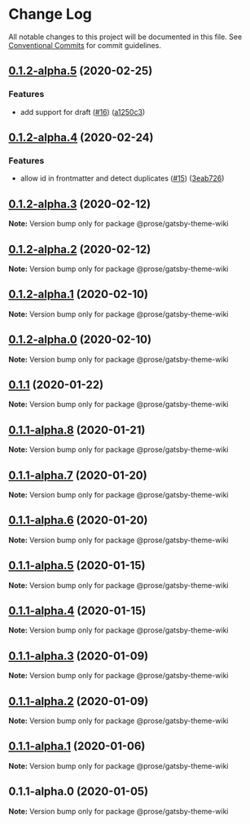 # Change Log

All notable changes to this project will be documented in this file.
See [Conventional Commits](https://conventionalcommits.org) for commit guidelines.

## [0.1.2-alpha.5](https://github.com/prosejs/prose/compare/@prose/gatsby-theme-wiki@0.1.2-alpha.4...@prose/gatsby-theme-wiki@0.1.2-alpha.5) (2020-02-25)


### Features

* add support for draft ([#16](https://github.com/prosejs/prose/issues/16)) ([a1250c3](https://github.com/prosejs/prose/commit/a1250c3b504c8e30993089b9e46055fa6ac3ea25))





## [0.1.2-alpha.4](https://github.com/prosejs/prose/compare/@prose/gatsby-theme-wiki@0.1.2-alpha.3...@prose/gatsby-theme-wiki@0.1.2-alpha.4) (2020-02-24)


### Features

* allow id in frontmatter and detect duplicates ([#15](https://github.com/prosejs/prose/issues/15)) ([3eab726](https://github.com/prosejs/prose/commit/3eab7269826a52beed51a720c1d8e77ecefd9f14))





## [0.1.2-alpha.3](https://github.com/prosejs/prose/compare/@prose/gatsby-theme-wiki@0.1.2-alpha.2...@prose/gatsby-theme-wiki@0.1.2-alpha.3) (2020-02-12)

**Note:** Version bump only for package @prose/gatsby-theme-wiki





## [0.1.2-alpha.2](https://github.com/prosejs/prose/compare/@prose/gatsby-theme-wiki@0.1.2-alpha.1...@prose/gatsby-theme-wiki@0.1.2-alpha.2) (2020-02-12)

**Note:** Version bump only for package @prose/gatsby-theme-wiki





## [0.1.2-alpha.1](https://github.com/prosejs/prose/compare/@prose/gatsby-theme-wiki@0.1.2-alpha.0...@prose/gatsby-theme-wiki@0.1.2-alpha.1) (2020-02-10)

**Note:** Version bump only for package @prose/gatsby-theme-wiki





## [0.1.2-alpha.0](https://github.com/prosejs/prose/compare/@prose/gatsby-theme-wiki@0.1.1...@prose/gatsby-theme-wiki@0.1.2-alpha.0) (2020-02-10)

**Note:** Version bump only for package @prose/gatsby-theme-wiki





## [0.1.1](https://github.com/prosejs/prose/compare/@prose/gatsby-theme-wiki@0.1.1-alpha.8...@prose/gatsby-theme-wiki@0.1.1) (2020-01-22)

**Note:** Version bump only for package @prose/gatsby-theme-wiki





## [0.1.1-alpha.8](https://github.com/prosejs/prose/compare/@prose/gatsby-theme-wiki@0.1.1-alpha.7...@prose/gatsby-theme-wiki@0.1.1-alpha.8) (2020-01-21)

**Note:** Version bump only for package @prose/gatsby-theme-wiki





## [0.1.1-alpha.7](https://github.com/prosejs/prose/compare/@prose/gatsby-theme-wiki@0.1.1-alpha.6...@prose/gatsby-theme-wiki@0.1.1-alpha.7) (2020-01-20)

**Note:** Version bump only for package @prose/gatsby-theme-wiki





## [0.1.1-alpha.6](https://github.com/prosejs/prose/compare/@prose/gatsby-theme-wiki@0.1.1-alpha.5...@prose/gatsby-theme-wiki@0.1.1-alpha.6) (2020-01-20)

**Note:** Version bump only for package @prose/gatsby-theme-wiki





## [0.1.1-alpha.5](https://github.com/prosejs/prose/compare/@prose/gatsby-theme-wiki@0.1.1-alpha.4...@prose/gatsby-theme-wiki@0.1.1-alpha.5) (2020-01-15)

**Note:** Version bump only for package @prose/gatsby-theme-wiki





## [0.1.1-alpha.4](https://github.com/prosejs/prose/compare/@prose/gatsby-theme-wiki@0.1.1-alpha.3...@prose/gatsby-theme-wiki@0.1.1-alpha.4) (2020-01-15)

**Note:** Version bump only for package @prose/gatsby-theme-wiki





## [0.1.1-alpha.3](https://github.com/prosejs/prose/compare/@prose/gatsby-theme-wiki@0.1.1-alpha.2...@prose/gatsby-theme-wiki@0.1.1-alpha.3) (2020-01-09)

**Note:** Version bump only for package @prose/gatsby-theme-wiki





## [0.1.1-alpha.2](https://github.com/prosejs/prose/compare/@prose/gatsby-theme-wiki@0.1.1-alpha.1...@prose/gatsby-theme-wiki@0.1.1-alpha.2) (2020-01-09)

**Note:** Version bump only for package @prose/gatsby-theme-wiki





## [0.1.1-alpha.1](https://github.com/prosejs/prose/compare/@prose/gatsby-theme-wiki@0.1.1-alpha.0...@prose/gatsby-theme-wiki@0.1.1-alpha.1) (2020-01-06)

**Note:** Version bump only for package @prose/gatsby-theme-wiki





## 0.1.1-alpha.0 (2020-01-05)

**Note:** Version bump only for package @prose/gatsby-theme-wiki
